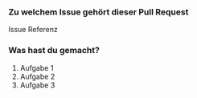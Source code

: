 ### Zu welchem Issue gehört dieser Pull Request

Issue Referenz

### Was hast du gemacht?
1. Aufgabe 1
2. Aufgabe 2
3. Aufgabe 3